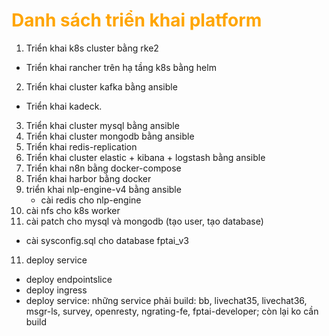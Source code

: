 <h1 style="color:orange">Danh sách triển khai platform</h1>

1. Triển khai k8s cluster bằng rke2
 - Triển khai rancher trên hạ tầng k8s bằng helm
2. Triển khai cluster kafka bằng ansible
 - Triển khai kadeck.
3. Triển khai cluster mysql bằng ansible
4. Triển khai cluster mongodb bằng ansible
5. Triển khai redis-replication
5. Triển khai cluster elastic + kibana + logstash bằng ansible
6. Triển khai n8n bằng docker-compose
7. Triển khai harbor bằng docker
8. triển khai nlp-engine-v4 bằng ansible
   - cài redis cho nlp-engine
9. cài nfs cho k8s worker
10. cài patch cho mysql và mongodb (tạo user, tạo database)
- cài sysconfig.sql cho database fptai_v3
11. deploy service
- deploy endpointslice
- deploy ingress
- deploy service: những service phải build: bb, livechat35, livechat36, msgr-ls, survey, openresty, ngrating-fe, fptai-developer; còn lại ko cần build